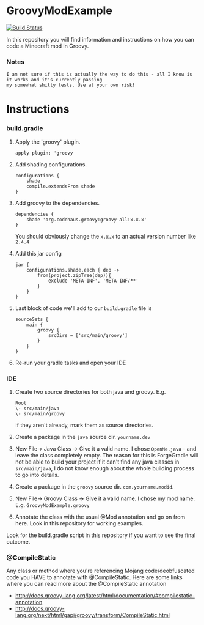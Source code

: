 # GroovyModExample
[![Build Status](https://drone.io/github.com/kimfy/GroovyModExample/status.png)](https://drone.io/github.com/kimfy/GroovyModExample/latest)

In this repository you will find information and instructions on how you can code a Minecraft mod in Groovy.

### Notes
    I am not sure if this is actually the way to do this - all I know is it works and it's currently passing
    my somewhat shitty tests. Use at your own risk!

# Instructions

### build.gradle

1. Apply the 'groovy' plugin.  

    ```apply plugin: 'groovy```

2. Add shading configurations.

    ```
    configurations {
        shade
        compile.extendsFrom shade
    }
    ```
    
3. Add groovy to the dependencies.

    ```
    dependencies {
        shade 'org.codehaus.groovy:groovy-all:x.x.x'
    }
    ```
    
    You should obviously change the `x.x.x` to an actual version number like `2.4.4`
    
4. Add this jar config

    ```
    jar {
        configurations.shade.each { dep ->
            from(project.zipTree(dep)){
                exclude 'META-INF', 'META-INF/**'
            }
        }
    }
    ```
    
5. Last block of code we'll add to our `build.gradle` file is

    ```
    sourceSets {
        main {
            groovy {
                srcDirs = ['src/main/groovy']
            }
        }
    }
    ```

6. Re-run your gradle tasks and open your IDE

### IDE
1. Create two source directories for both java and groovy. E.g.
 
    ```
    Root
    \- src/main/java
    \- src/main/groovy
    ```
    
    If they aren't already, mark them as source directories.
    
3. Create a package in the `java` source dir. `yourname.dev`
4. New File-> Java Class -> Give it a valid name. I chose `OpenMe.java` - and leave the class completely empty. The reason for this is ForgeGradle will not be able to build your project if it can't find any java classes in `src/main/java`, I do not know enough about the whole building process to go into details.
5. Create a package in the `groovy` source dir. `com.yourname.modid`.
6. New File-> Groovy Class -> Give it a valid name. I chose my mod name. E.g. `GroovyModExample.groovy`
7. Annotate the class with the usual @Mod annotation and go on from here. Look in this repository for working examples.

Look for the build.gradle script in this repository if you want to see the final outcome.

### @CompileStatic

Any class or method where you're referencing Mojang code/deobfuscated code you HAVE to annotate with @CompileStatic.
Here are some links where you can read more about the @CompileStatic annotation 
* http://docs.groovy-lang.org/latest/html/documentation/#compilestatic-annotation
* http://docs.groovy-lang.org/next/html/gapi/groovy/transform/CompileStatic.html
